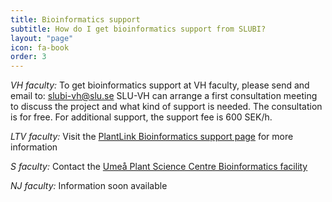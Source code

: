 ```yaml
---
title: Bioinformatics support
subtitle: How do I get bioinformatics support from SLUBI?
layout: "page"
icon: fa-book
order: 3
---
```


*VH faculty:*
To get bioinformatics support at VH faculty, please send and email to: slubi-vh@slu.se
SLU-VH can arrange a first consultation meeting to discuss the project and what kind of support is needed. The consultation is for free. For additional support, the support fee is 600 SEK/h.

*LTV faculty:*
Visit the [PlantLink Bioinformatics support page](http://www.plantlink.se/about/bioinformatics-support/) for more information

*S faculty:*
Contact the [Umeå Plant Science Centre Bioinformatics facility](https://www.upsc.se/platforms/upsc-bioinformatics-platform.html)

*NJ faculty:*
Information soon available
